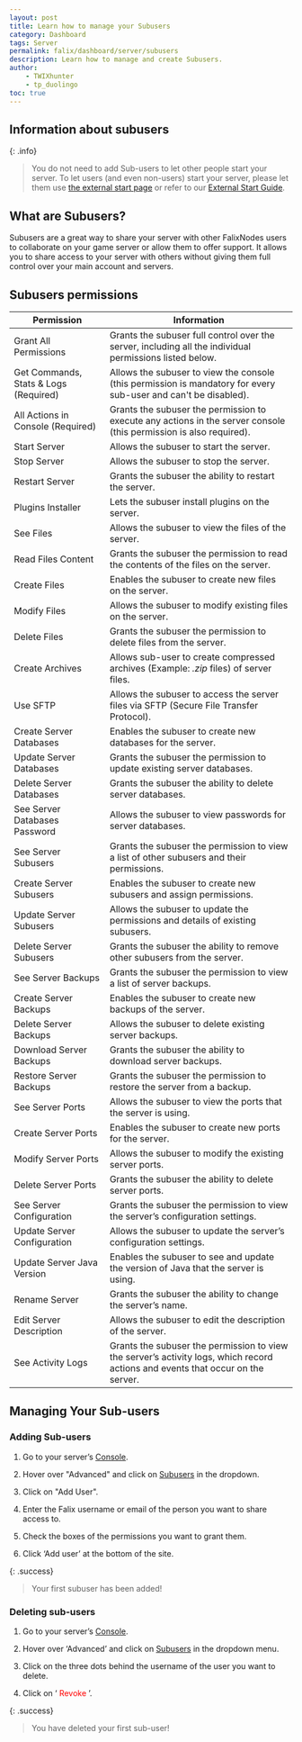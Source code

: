 ```yaml
---
layout: post
title: Learn how to manage your Subusers
category: Dashboard
tags: Server
permalink: falix/dashboard/server/subusers
description: Learn how to manage and create Subusers.
author:
    - TWIXhunter
    - tp_duolingo
toc: true
---
```


## Information about subusers

{: .info}
> You do not need to add Sub-users to let other people start your server.
> To let users (and even non-users) start your server, please let them use [the external start page](https://falixnodes.net/start)
> or refer to our [External Start Guide](https://kb.falixnodes.net/falix/dashboard/server/external-start).

## What are Subusers?

Subusers are a great way to share your server with other FalixNodes users to collaborate on your game server or allow them to offer support. It allows you to share access to your server with others without giving them full control over your main account and servers.

## Subusers permissions

| Permission                            | Information                                                                                                              |
|---------------------------------------|--------------------------------------------------------------------------------------------------------------------------|
| Grant All Permissions                 | Grants the subuser full control over the server, including all the individual permissions listed below.                  |
| Get Commands, Stats & Logs (Required) | Allows the subuser to view the console (this permission is mandatory for every sub-user and can't be disabled).                   |
| All Actions in Console (Required)     | Grants the subuser the permission to execute any actions in the server console (this permission is also required).                       |
| Start Server                          | Allows the subuser to start the server.                                                                                  |
| Stop Server                           | Allows the subuser to stop the server.                                                                                   |
| Restart Server                        | Grants the subuser the ability to restart the server.                                                                    |
| Plugins Installer                     | Lets the subuser install plugins on the server.                                                                          |
| See Files                             | Allows the subuser to view the files of the server.                                                             |
| Read Files Content                    | Grants the subuser the permission to read the contents of the files on the server.                                                     |
| Create Files                          | Enables the subuser to create new files on the server.                                                                   |
| Modify Files                          | Allows the subuser to modify existing files on the server.                                                               |
| Delete Files                          | Grants the subuser the permission to delete files from the server.                                                          |
| Create Archives                       | Allows sub-user to create compressed archives (Example: _.zip_ files) of server files.                                      |
| Use SFTP                              | Allows the subuser to access the server files via SFTP (Secure File Transfer Protocol).                                  |
| Create Server Databases               | Enables the subuser to create new databases for the server.                                                              |
| Update Server Databases               | Grants the subuser the permission to update existing server databases.                                                                 |
| Delete Server Databases               | Grants the subuser the ability to delete server databases.                                                               |
| See Server Databases Password         | Allows the subuser to view passwords for server databases.                                                               |
| See Server Subusers                   | Grants the subuser the permission to view a list of other subusers and their permissions.                                              |
| Create Server Subusers                | Enables the subuser to create new subusers and assign permissions.                                                       |
| Update Server Subusers                | Allows the subuser to update the permissions and details of existing subusers.                                           |
| Delete Server Subusers                | Grants the subuser the ability to remove other subusers from the server.                                                 |
| See Server Backups                    | Grants the subuser the permission to view a list of server backups.                                                                    |
| Create Server Backups                 | Enables the subuser to create new backups of the server.                                                                 |
| Delete Server Backups                 | Allows the subuser to delete existing server backups.                                                                    |
| Download Server Backups               | Grants the subuser the ability to download server backups.                                                               |
| Restore Server Backups                | Grants the subuser the permission to restore the server from a backup.                                                                 |
| See Server Ports                      | Allows the subuser to view the ports that the server is using.                                                           |
| Create Server Ports                   | Enables the subuser to create new ports for the server.                                                                  |
| Modify Server Ports                   | Allows the subuser to modify the existing server ports.                                                                  |
| Delete Server Ports                   | Grants the subuser the ability to delete server ports.                                                                   |
| See Server Configuration              | Grants the subuser the permission to view the server’s configuration settings.                                                         |
| Update Server Configuration           | Allows the subuser to update the server’s configuration settings.                                                        |
| Update Server Java Version            | Enables the subuser to see and update the version of Java that the server is using.                                      |
| Rename Server                         | Grants the subuser the ability to change the server’s name.                                                              |
| Edit Server Description               | Allows the subuser to edit the description of the server.                                                                |
| See Activity Logs                     | Grants the subuser the permission to view the server’s activity logs, which record actions and events that occur on the server.        |

## Managing Your Sub-users

### Adding Sub-users

1. Go to your server’s [Console](https://client.falixnodes.net/server/console).

2. Hover over "Advanced" and click on [Subusers](https://client.falixnodes.net/server/subusers) in the dropdown.

3. Click on "Add User".

4. Enter the Falix username or email of the person you want to share access to.

5. Check the boxes of the permissions you want to grant them.

6. Click ‘Add user’ at the bottom of the site.

{: .success}
> Your first subuser has been added!

### Deleting sub-users

1. Go to your server’s [Console](https://client.falixnodes.net/server/console).

2. Hover over ‘Advanced’ and click on [Subusers](https://client.falixnodes.net/server/subusers) in the dropdown menu.

3. Click on the three dots behind the username of the user you want to delete.

4. Click on ‘<span style="color:red"> Revoke </span>’.

{: .success}
> You have deleted your first sub-user!
